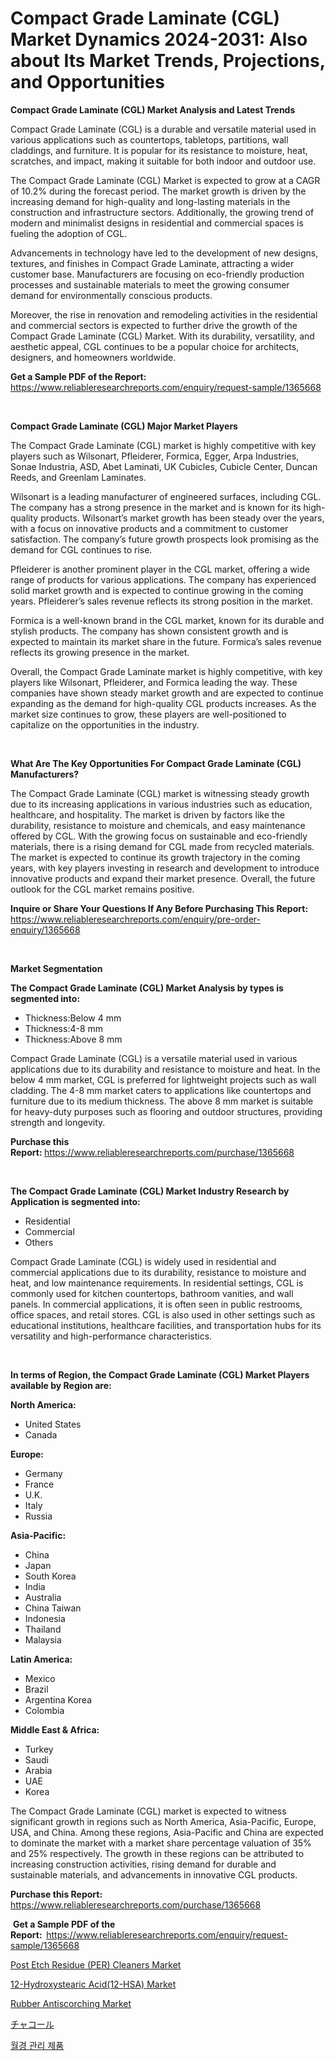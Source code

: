<p><h1>Compact Grade Laminate (CGL) Market Dynamics 2024-2031: Also about Its Market Trends, Projections, and Opportunities</h1></p><p><strong>Compact Grade Laminate (CGL) Market Analysis and Latest Trends</strong></p>
<p><p>Compact Grade Laminate (CGL) is a durable and versatile material used in various applications such as countertops, tabletops, partitions, wall claddings, and furniture. It is popular for its resistance to moisture, heat, scratches, and impact, making it suitable for both indoor and outdoor use.</p><p>The Compact Grade Laminate (CGL) Market is expected to grow at a CAGR of 10.2% during the forecast period. The market growth is driven by the increasing demand for high-quality and long-lasting materials in the construction and infrastructure sectors. Additionally, the growing trend of modern and minimalist designs in residential and commercial spaces is fueling the adoption of CGL.</p><p>Advancements in technology have led to the development of new designs, textures, and finishes in Compact Grade Laminate, attracting a wider customer base. Manufacturers are focusing on eco-friendly production processes and sustainable materials to meet the growing consumer demand for environmentally conscious products.</p><p>Moreover, the rise in renovation and remodeling activities in the residential and commercial sectors is expected to further drive the growth of the Compact Grade Laminate (CGL) Market. With its durability, versatility, and aesthetic appeal, CGL continues to be a popular choice for architects, designers, and homeowners worldwide.</p></p>
<p><strong>Get a Sample PDF of the Report:&nbsp;</strong> <a href="https://www.reliableresearchreports.com/enquiry/request-sample/1365668">https://www.reliableresearchreports.com/enquiry/request-sample/1365668</a></p>
<p>&nbsp;</p>
<p><strong>Compact Grade Laminate (CGL) Major Market Players</strong></p>
<p><p>The Compact Grade Laminate (CGL) market is highly competitive with key players such as Wilsonart, Pfleiderer, Formica, Egger, Arpa Industries, Sonae Industria, ASD, Abet Laminati, UK Cubicles, Cubicle Center, Duncan Reeds, and Greenlam Laminates.</p><p>Wilsonart is a leading manufacturer of engineered surfaces, including CGL. The company has a strong presence in the market and is known for its high-quality products. Wilsonart’s market growth has been steady over the years, with a focus on innovative products and a commitment to customer satisfaction. The company’s future growth prospects look promising as the demand for CGL continues to rise.</p><p>Pfleiderer is another prominent player in the CGL market, offering a wide range of products for various applications. The company has experienced solid market growth and is expected to continue growing in the coming years. Pfleiderer’s sales revenue reflects its strong position in the market.</p><p>Formica is a well-known brand in the CGL market, known for its durable and stylish products. The company has shown consistent growth and is expected to maintain its market share in the future. Formica’s sales revenue reflects its growing presence in the market.</p><p>Overall, the Compact Grade Laminate market is highly competitive, with key players like Wilsonart, Pfleiderer, and Formica leading the way. These companies have shown steady market growth and are expected to continue expanding as the demand for high-quality CGL products increases. As the market size continues to grow, these players are well-positioned to capitalize on the opportunities in the industry.</p></p>
<p>&nbsp;</p>
<p><strong>What Are The Key Opportunities For Compact Grade Laminate (CGL) Manufacturers?</strong></p>
<p><p>The Compact Grade Laminate (CGL) market is witnessing steady growth due to its increasing applications in various industries such as education, healthcare, and hospitality. The market is driven by factors like the durability, resistance to moisture and chemicals, and easy maintenance offered by CGL. With the growing focus on sustainable and eco-friendly materials, there is a rising demand for CGL made from recycled materials. The market is expected to continue its growth trajectory in the coming years, with key players investing in research and development to introduce innovative products and expand their market presence. Overall, the future outlook for the CGL market remains positive.</p></p>
<p><strong>Inquire or Share Your Questions If Any Before Purchasing This Report:</strong> <a href="https://www.reliableresearchreports.com/enquiry/pre-order-enquiry/1365668">https://www.reliableresearchreports.com/enquiry/pre-order-enquiry/1365668</a></p>
<p>&nbsp;</p>
<p><strong>Market Segmentation</strong></p>
<p><strong>The Compact Grade Laminate (CGL) Market Analysis by types is segmented into:</strong></p>
<p><ul><li>Thickness:Below 4 mm</li><li>Thickness:4-8 mm</li><li>Thickness:Above 8 mm</li></ul></p>
<p><p>Compact Grade Laminate (CGL) is a versatile material used in various applications due to its durability and resistance to moisture and heat. In the below 4 mm market, CGL is preferred for lightweight projects such as wall cladding. The 4-8 mm market caters to applications like countertops and furniture due to its medium thickness. The above 8 mm market is suitable for heavy-duty purposes such as flooring and outdoor structures, providing strength and longevity.</p></p>
<p><strong>Purchase this Report:&nbsp;</strong><a href="https://www.reliableresearchreports.com/purchase/1365668">https://www.reliableresearchreports.com/purchase/1365668</a></p>
<p>&nbsp;</p>
<p><strong>The Compact Grade Laminate (CGL) Market Industry Research by Application is segmented into:</strong></p>
<p><ul><li>Residential</li><li>Commercial</li><li>Others</li></ul></p>
<p><p>Compact Grade Laminate (CGL) is widely used in residential and commercial applications due to its durability, resistance to moisture and heat, and low maintenance requirements. In residential settings, CGL is commonly used for kitchen countertops, bathroom vanities, and wall panels. In commercial applications, it is often seen in public restrooms, office spaces, and retail stores. CGL is also used in other settings such as educational institutions, healthcare facilities, and transportation hubs for its versatility and high-performance characteristics.</p></p>
<p>&nbsp;</p>
<p><strong>In terms of Region, the Compact Grade Laminate (CGL) Market Players available by Region are:</strong></p>
<p>
    <p> <strong> North America: </strong>
        <ul>
            <li>United States</li>
            <li>Canada</li>
        </ul>
        </p> 
    <p> <strong> Europe: </strong>
        <ul>
            <li>Germany</li>
            <li>France</li>
            <li>U.K.</li>
            <li>Italy</li>
            <li>Russia</li>
        </ul>
        </p> 
    <p> <strong> Asia-Pacific: </strong>
        <ul>
            <li>China</li>
            <li>Japan</li>
            <li>South Korea</li>
            <li>India</li>
            <li>Australia</li>
            <li>China Taiwan</li>
            <li>Indonesia</li>
            <li>Thailand</li>
            <li>Malaysia</li>
        </ul>
        </p> 
    <p> <strong> Latin America: </strong>
        <ul>
            <li>Mexico</li>
            <li>Brazil</li>
            <li>Argentina Korea</li>
            <li>Colombia</li>
        </ul>
        </p> 
    <p> <strong> Middle East & Africa: </strong>
        <ul>
            <li>Turkey</li>
            <li>Saudi</li>
            <li>Arabia</li>
            <li>UAE</li>
            <li>Korea</li>
        </ul>
    </p>
    </p>
<p><p>The Compact Grade Laminate (CGL) market is expected to witness significant growth in regions such as North America, Asia-Pacific, Europe, USA, and China. Among these regions, Asia-Pacific and China are expected to dominate the market with a market share percentage valuation of 35% and 25% respectively. The growth in these regions can be attributed to increasing construction activities, rising demand for durable and sustainable materials, and advancements in innovative CGL products.</p></p>
<p><strong>Purchase this Report: </strong><a href="https://www.reliableresearchreports.com/purchase/1365668">https://www.reliableresearchreports.com/purchase/1365668</a></p>
<p>&nbsp;<strong>Get a Sample PDF of the Report:&nbsp;&nbsp;</strong><a href="https://www.reliableresearchreports.com/enquiry/request-sample/1365668">https://www.reliableresearchreports.com/enquiry/request-sample/1365668</a></p>
<p><strong></strong></p>
<p><p><a href="https://github.com/mbisetmhermsr/Market-Research-Report-List-1/blob/main/post-etch-residue-per-cleaners-market.md">Post Etch Residue (PER) Cleaners Market</a></p><p><a href="https://issuu.com/reportprime-2/docs/12-hydroxystearic-acid12-hsa-market-size-2030.pptx">12-Hydroxystearic Acid(12-HSA) Market</a></p><p><a href="https://issuu.com/reportprime-2/docs/rubber-antiscorching-market-size-2030.pptx">Rubber Antiscorching Market</a></p><p><a href="https://github.com/avwofrml53535/Market-Research-Report-List-1/blob/main/245217266.md">チャコール</a></p><p><a href="https://medium.com/@ukaszduda1/%EC%83%9D%EB%A6%AC-%EA%B4%80%EB%A6%AC-%EC%A0%9C%ED%92%88-%EC%8B%9C%EC%9E%A5-%EC%8B%9C%EC%9E%A5-%EC%A0%90%EC%9C%A0%EC%9C%A8-%EC%8B%9C%EC%9E%A5-%EB%8F%99%ED%96%A5-%EB%B0%8F-%EB%AF%B8%EB%9E%98-%EC%84%B1%EC%9E%A5-%ED%83%90%EC%83%89-79fa3c664b1a">월경 관리 제품</a></p></p>